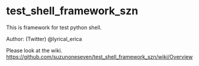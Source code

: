 # test_shell_framework_szn
This is framework for test python shell.

Author: (Twitter) @lyrical_erica

Please look at the wiki.
https://github.com/suzunoneseven/test_shell_framework_szn/wiki/Overview
